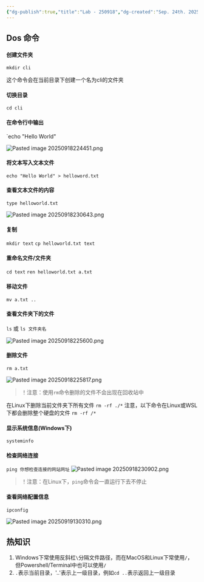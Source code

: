```yaml
---
{"dg-publish":true,"title":"Lab - 250918","dg-created":"Sep. 24th. 2025","tags":["FDU","C语言程序设计","Lab","Computer"],"permalink":"/Coding2025Autumn/Lab - 250918/","dgPassFrontmatter":true}
---
```


## Dos 命令

#### 创建文件夹

`mkdir cli`

这个命令会在当前目录下创建一个名为cli的文件夹

#### 切换目录

`cd cli`

#### 在命令行中输出

`echo "Hello World"

![Pasted image 20250918224451.png](/img/user/Pics/Pasted%20image%2020250918224451.png)

#### 将文本写入文本文件

`echo "Hello World" > helloword.txt`

#### 查看文本文件的内容

`type helloworld.txt`

![Pasted image 20250918230643.png](/img/user/Pics/Pasted%20image%2020250918230643.png)

#### 复制

`mkdir text`
`cp helloworld.txt text`

#### 重命名文件/文件夹

`cd text`
`ren helloworld.txt a.txt`

#### 移动文件

`mv a.txt ..`

#### 查看文件夹下的文件

`ls`
或
`ls 文件夹名`

![Pasted image 20250918225600.png](/img/user/Pics/Pasted%20image%2020250918225600.png)

#### 删除文件

`rm a.txt`

![Pasted image 20250918225817.png](/img/user/Pics/Pasted%20image%2020250918225817.png)

> ！注意：使用`rm`命令删除的文件不会出现在回收站中

在Linux下删除当前文件夹下所有文件
`rm -rf ./*`
注意，以下命令在Linux或WSL下都会删除整个硬盘的文件
`rm -rf /*`

#### 显示系统信息(Windows下)

`systeminfo`

#### 检查网络连接

`ping 你想检查连接的网站网址`
![Pasted image 20250918230902.png](/img/user/Pics/Pasted%20image%2020250918230902.png)

> ！注意：在Linux下，`ping`命令会一直运行下去不停止

#### 查看网络配置信息

`ipconfig`

![Pasted image 20250919130310.png](/img/user/Pics/Pasted%20image%2020250919130310.png)
## 热知识

1. Windows下常使用反斜杠`\`分隔文件路径，而在MacOS和Linux下常使用`/`，但Powershell/Terminal中也可以使用`/`
2. `.`表示当前目录，'..'表示上一级目录，例如`cd ..`表示返回上一级目录